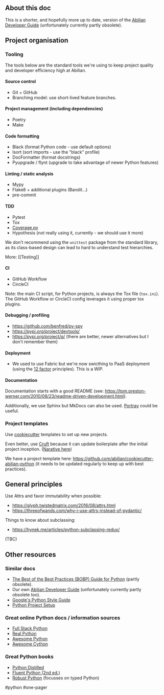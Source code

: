 ## About this doc
This is a shorter, and hopefully more up to date, version of the [Abilian Developer Guide](https://abilian-developer-guide.readthedocs.io/) (unfortunately currently partly obsolete).

## Project organisation

### Tooling
The tools below are the standard tools we're using to keep project quality and developer efficiency high at Abilian.

#### Source control
- Git + GitHub
- Branching model: use short-lived feature branches.

#### Project management (including dependencies)
- Poetry
- Make

#### Code formatting
- Black (format Python code - use default options)
- Isort (sort imports - use the "black" profile)
- DocFormatter (format docstrings)
- Pyupgrade / flynt (upgrade to take advantage of newer Python features)

#### Linting / static analysis
- Mypy
- Flake8 + additional plugins (Bandit...)
- pre-commit

#### TDD
- Pytest
- Tox
- [Coverage.py](https://coverage.readthedocs.io/)
- Hypothesis (not really using it, currently - we should use it more)

We don't recommend using the `unittest` package from the standard library, as its class-based design can lead to hard to understand test hierarchies.

More: [[Testing]]

#### CI
- GitHub Workflow
- CircleCI

Note: the main CI script, for Python projects, is always the Tox file (`tox.ini`). The GitHub Workflow or CircleCI config leverages it using proper tox plugins.

#### Debugging / profiling
- https://github.com/benfred/py-spy
- https://pypi.org/project/devtools/
- https://pypi.org/project/q/ (there are better, newer alternatives but I don't remember them)

#### Deployment
- We used to use Fabric but we're now swicthing to PaaS deployment (using the [12 factor](https://12factor.net/) principles). This is a WIP.

#### Documentation
Documentation starts with a good README (see: <https://tom.preston-werner.com/2010/08/23/readme-driven-development.html>).

Additionally, we use Sphinx but MkDocs can also be used. [Portray](https://github.com/timothycrosley/portray) could be useful.

### Project templates
Use [cookiecutter](https://github.com/cookiecutter/cookiecutter) templates to set up new projects.

Even better, use [Cruft](https://github.com/cruft/cruft) because it can update boilerplate after the initial project inception. ([Narative here](https://timothycrosley.com/project-6-cruft))

We have a project template here: https://github.com/abilian/cookiecutter-abilian-python (it needs to be updated regularly to keep up with best practices).

## General principles
Use Attrs and favor immutability when possible:
- <https://glyph.twistedmatrix.com/2016/08/attrs.html>
- <https://threeofwands.com/why-i-use-attrs-instead-of-pydantic/>

Things to know about subclassing:
- <https://hynek.me/articles/python-subclassing-redux/>

(TBC)

## Other resources
### Similar docs
- [The Best of the Best Practices (BOBP) Guide for Python](https://gist.github.com/sloria/7001839) (partly obsolete).
- Our own [Abilian Developer Guide](https://abilian-developer-guide.readthedocs.io/en/latest/) (unfortunately currently partly obsolete too).
- [Google's Python Style Guide](https://google.github.io/styleguide/pyguide.html)
- [Python Project Setup](https://github.com/alexpdp7/alexpdp7/blob/master/programming/python/project_setup.md)

### Great online Python docs / information sources
- [Full Stack Python](https://www.fullstackpython.com/table-of-contents.html)
- [Real Python](https://realpython.com/tutorials/intermediate/)
- [Awesome Python](https://github.com/vinta/awesome-python)
- [Awesome Cython](https://github.com/sfermigier/awesome-cython)

### Great Python books
- [Python Distilled](http://www.dabeaz.com/python-distilled/)
- [Fluent Python (2nd ed.)](https://www.oreilly.com/library/view/fluent-python-2nd/9781492056348/)
- [Robust Python](https://www.oreilly.com/library/view/robust-python/9781098100650/) (focusses on typed Python)

#python #one-pager